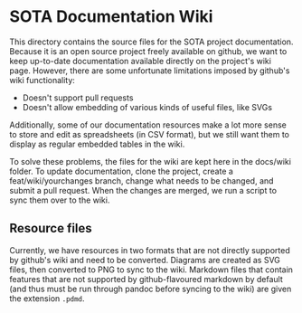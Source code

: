 # SOTA Documentation Wiki

This directory contains the source files for the SOTA project documentation. Because it is an open source project freely available on github, we want to keep up-to-date documentation available directly on the project's wiki page. However, there are some unfortunate limitations imposed by github's wiki functionality:

* Doesn't support pull requests
* Doesn't allow embedding of various kinds of useful files, like SVGs

Additionally, some of our documentation resources make a lot more sense to store and edit as spreadsheets (in CSV format), but we still want them to display as regular embedded tables in the wiki.

To solve these problems, the files for the wiki are kept here in the docs/wiki folder. To update documentation, clone the project, create a feat/wiki/yourchanges branch, change what needs to be changed, and submit a pull request. When the changes are merged, we run a script to sync them over to the wiki.

## Resource files

Currently, we have resources in two formats that are not directly supported by github's wiki and need to be converted. Diagrams are created as SVG files, then converted to PNG to sync to the wiki. Markdown files that contain features that are not supported by github-flavoured markdown by default (and thus must be run through pandoc before syncing to the wiki) are given the extension `.pdmd`.